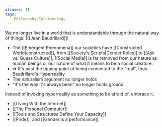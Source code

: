 ```yaml
---
aliases: []
tags:
  - Philosophy/Epistemology
---
```

We no longer live in a world that is understandable through the natural way of things. ([[Jean Baudrillard]])
- The [[Emergent Phenomena]] our societies have [[Constructed World|constructed]], from [[Society's Scripts|Gender Roles]] to [[Ask vs. Guess Culture]], [[Social Media]] is far removed from our nature as human beings or our nature of what it means to be a social creature.
- ⇒ It's past the tipping point of being connected to the "real", thus Baudrillard's Hyperreality
- The naturalism argument no longer holds
- "It's the way it's always been" no longer holds ground

Instead of invoking hyperreality as something to be afraid of, embrace it.
- [[Living With the Internet]]
- [[The Personal Computer]]
- [[Tools and Structures Define Your Capacity]]
- [[Pride]], and [[Gender is a performance]]
